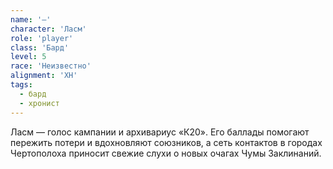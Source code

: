 ```yaml
---
name: '—'
character: 'Ласм'
role: 'player'
class: 'Бард'
level: 5
race: 'Неизвестно'
alignment: 'ХН'
tags:
  - бард
  - хронист
---
```


Ласм — голос кампании и архивариус «К20». Его баллады помогают пережить потери и вдохновляют союзников, а сеть контактов в городах Чертополоха приносит свежие слухи о новых очагах Чумы Заклинаний.
